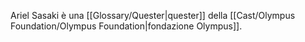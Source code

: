 Ariel Sasaki è una [[Glossary/Quester|quester]] della [[Cast/Olympus Foundation/Olympus Foundation|fondazione Olympus]].